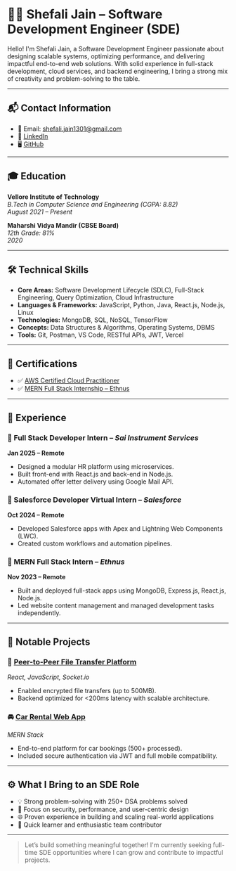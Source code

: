# 👩‍💻 Shefali Jain – Software Development Engineer (SDE)

Hello! I'm Shefali Jain, a Software Development Engineer passionate about designing scalable systems, optimizing performance, and delivering impactful end-to-end web solutions. With solid experience in full-stack development, cloud services, and backend engineering, I bring a strong mix of creativity and problem-solving to the table.

---

## 📬 Contact Information

- 📧 Email: [shefali.jain1301@gmail.com](mailto:shefali.jain1301@gmail.com)  
- 💼 [LinkedIn](https://www.linkedin.com/in/shefali-jain-2a8157221/)  
- 🖥️ [GitHub](https://github.com/shefalijain1311)

---

## 🎓 Education

**Vellore Institute of Technology**  
*B.Tech in Computer Science and Engineering (CGPA: 8.82)*  
_August 2021 – Present_

**Maharshi Vidya Mandir (CBSE Board)**  
*12th Grade: 81%*  
_2020_

---

## 🛠️ Technical Skills

- **Core Areas:** Software Development Lifecycle (SDLC), Full-Stack Engineering, Query Optimization, Cloud Infrastructure  
- **Languages & Frameworks:** JavaScript, Python, Java, React.js, Node.js, Linux  
- **Technologies:** MongoDB, SQL, NoSQL, TensorFlow  
- **Concepts:** Data Structures & Algorithms, Operating Systems, DBMS  
- **Tools:** Git, Postman, VS Code, RESTful APIs, JWT, Vercel

---

## 📜 Certifications

- ✅ [AWS Certified Cloud Practitioner](https://drive.google.com/file/d/1ENKkhIrx3APXWe43YWsnhGyjOBMuF0fz/view?usp=drive_link)  
- ✅ [MERN Full Stack Internship – Ethnus](https://drive.google.com/file/d/18Qvo-T7CCH60XX7DruAIwB4Yg9Vtyft_/view?usp=drive_link)

---

## 💼 Experience

### 🔹 Full Stack Developer Intern – *Sai Instrument Services*  
**Jan 2025 – Remote**  
- Designed a modular HR platform using microservices.  
- Built front-end with React.js and back-end in Node.js.  
- Automated offer letter delivery using Google Mail API.

### 🔹 Salesforce Developer Virtual Intern – *Salesforce*  
**Oct 2024 – Remote**  
- Developed Salesforce apps with Apex and Lightning Web Components (LWC).  
- Created custom workflows and automation pipelines.

### 🔹 MERN Full Stack Intern – *Ethnus*  
**Nov 2023 – Remote**  
- Built and deployed full-stack apps using MongoDB, Express.js, React.js, Node.js.  
- Led website content management and managed development tasks independently.

---

## 🚀 Notable Projects

### 📁 [Peer-to-Peer File Transfer Platform](https://drive.google.com/file/d/18Qvo-T7CCH60XX7DruAIwB4Yg9Vtyft_/view?usp=drive_link)  
*React, JavaScript, Socket.io*  
- Enabled encrypted file transfers (up to 500MB).  
- Backend optimized for <200ms latency with scalable architecture.

### 🚘 [Car Rental Web App](https://project-car-rental-frontend.vercel.app/login)  
*MERN Stack*  
- End-to-end platform for car bookings (500+ processed).  
- Included secure authentication via JWT and full mobile compatibility.

---

## ⚙️ What I Bring to an SDE Role

- 💡 Strong problem-solving with 250+ DSA problems solved  
- 🔐 Focus on security, performance, and user-centric design  
- 🌐 Proven experience in building and scaling real-world applications  
- 🧠 Quick learner and enthusiastic team contributor  

---

> Let’s build something meaningful together! I'm currently seeking full-time SDE opportunities where I can grow and contribute to impactful projects.
